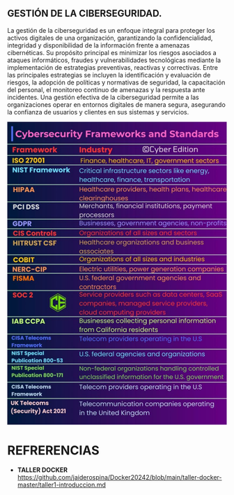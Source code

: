 ## GESTIÓN DE LA CIBERSEGURIDAD.

La gestión de la ciberseguridad es un enfoque integral para proteger los activos digitales de una organización, garantizando la confidencialidad, integridad y disponibilidad de la información frente a amenazas cibernéticas. Su propósito principal es minimizar los riesgos asociados a ataques informáticos, fraudes y vulnerabilidades tecnológicas mediante la implementación de estrategias preventivas, reactivas y correctivas. Entre las principales estrategias se incluyen la identificación y evaluación de riesgos, la adopción de políticas y normativas de seguridad, la capacitación del personal, el monitoreo continuo de amenazas y la respuesta ante incidentes. Una gestión efectiva de la ciberseguridad permite a las organizaciones operar en entornos digitales de manera segura, asegurando la confianza de usuarios y clientes en sus sistemas y servicios.


![](images/STANDAR_FRAMEWORK.png)


# REFRERENCIAS

- **TALLER DOCKER** https://github.com/jaiderospina/Docker20242/blob/main/taller-docker-master/taller1-introduccion.md
